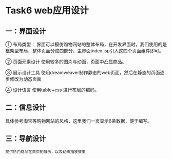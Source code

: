 ﻿<html lang="en"><head>
    <meta charset="UTF-8">
    <title></title>
<style id="system" type="text/css"></style><style id="custom" type="text/css"></style></head>
<body marginheight="0"><h1>Task6    web应用设计</h1>
<h2>一：界面设计</h2>
<p>①  布局类型：
    界面可以模仿购物网站的整体布局，在开发界面时，我们使用的是框架型布局，整体页面分成四部分，主界面index.jsp引入这四个页面组件即可。

</p>
<p>②  页面元素设计
    使用较多的图片与动画，页面中凸显商品。

</p>
<p>③  展示设计工具
    使用dreamweaver制作静态的web页面，然后在静态的页面逐步修改为动态页面

</p>
<p>④  设计语言
    使用table+css 进行布局的编码。

</p>
<h2>二：信息设计</h2>
<p>具体参考淘宝等购物网站的风格，这里我们一页显示6条数据，便于编写。


</p>
<h2>三：导航设计</h2>
<pre><code>提供热门商品在首页的展示，以及动画播放效果</code></pre>
<p><a href="http://mahua.jser.me"></a></p>
</body></html>